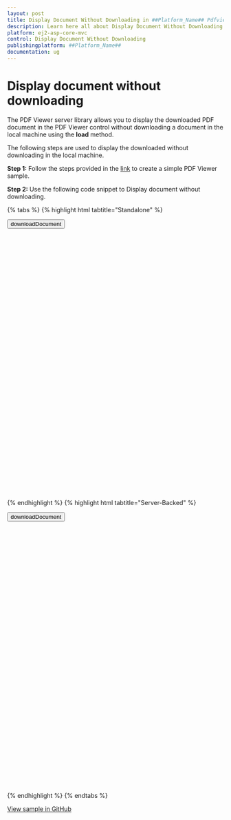 ```yaml
---
layout: post
title: Display Document Without Downloading in ##Platform_Name## Pdfviewer Component
description: Learn here all about Display Document Without Downloading in Syncfusion ##Platform_Name## Pdfviewer component of Syncfusion Essential JS 2 and more.
platform: ej2-asp-core-mvc
control: Display Document Without Downloading
publishingplatform: ##Platform_Name##
documentation: ug
---
```


# Display document without downloading

The PDF Viewer server library allows you to display the downloaded PDF document in the PDF Viewer control without downloading a document in the local machine using the **load** method.

The following steps are used to display the downloaded without downloading in the local machine.

**Step 1:** Follow the steps provided in the [link](https://ej2.syncfusion.com/aspnetcore/documentation/pdfviewer/getting-started/) to create a simple PDF Viewer sample.

**Step 2:** Use the following code snippet to Display document without downloading.

{% tabs %}
{% highlight html tabtitle="Standalone" %}

<button onclick="downloadDocument()">downloadDocument</button>

<div style="width:100%;height:600px">
    <ejs-pdfviewer 
            id="pdfviewer"
            documentPath="https://cdn.syncfusion.com/content/pdf/pdf-succinctly.pdf">
    </ejs-pdfviewer>
</div>

<script>
    function downloadDocument() {
        var viewer = document.getElementById('pdfviewer').ej2_instances[0];
        viewer.saveAsBlob().then(function (value) {
            var data = value;
            var reader = new FileReader();
            reader.readAsDataURL(data);
            reader.onload = () => {
                var base64data = reader.result;
                console.log(base64data);
                viewer.load(base64data, null);
            };
        });
    }
</script>

{% endhighlight %}
{% highlight html tabtitle="Server-Backed" %}

<button onclick="downloadDocument()">downloadDocument</button>

<div style="width:100%;height:600px">
    <ejs-pdfviewer 
            id="pdfviewer"
            documentPath="https://cdn.syncfusion.com/content/pdf/pdf-succinctly.pdf">
    </ejs-pdfviewer>
</div>

<script>
    function downloadDocument() {
        var viewer = document.getElementById('pdfviewer').ej2_instances[0];
        viewer.saveAsBlob().then(function (value) {
            var data = value;
            var reader = new FileReader();
            reader.readAsDataURL(data);
            reader.onload = () => {
                var base64data = reader.result;
                console.log(base64data);
                viewer.load(base64data, null);
            };
        });
    }
</script>

{% endhighlight %}
{% endtabs %}

[View sample in GitHub]()
